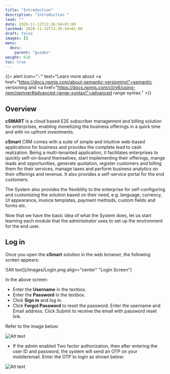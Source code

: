 ```yaml
---
title: "Introduction"
description: "Introduction "
lead: ""
date: 2020-11-12T13:26:54+01:00
lastmod: 2020-11-12T13:26:54+01:00
draft: false
images: []
menu:
  docs:
    parent: "guides"
weight: 610
toc: true
---
```


{{< alert icon="💡" text="Learn more about <a href=\"https://docs.npmjs.com/about-semantic-versioning\">semantic versioning</a> and <a href=\"https://docs.npmjs.com/cli/v6/using-npm/semver#advanced-range-syntax\">advanced range syntax</a>." >}}

## Overview

**cSMART** is a cloud based E2E subscriber management and billing solution for enterprises, enabling monetizing the business offerings in a quick time and with no upfront investments.

**cSmart** CRM comes with a suite of simple and intuitive web-based applications for business and provides the complete lead to cash realization. Being a multi-tenanted application, it facilitates enterprises to quickly self-on-board themselves, start implementing their offerings, mange leads and opportunities, generate quotation, register customers and billing them for their services, manage taxes and perform business analytics on their offerings and revenue. It also provides a self-service portal for the end customers.

The System also provides the flexibility to the enterprise for self-configuring and customizing the solution based on their need, e.g. language, currency, UI appearance, invoice templates, payment methods, custom fields and forms etc.

Now that we have the basic idea of what the System does, let us start learning each module that the administrator uses to set up the environment for the end user.

## Log in

Once you open the **cSmart** solution in the web browser, the following screen appears:

![Alt text](/images/LogIn.png align="center" "Login Screen")

In the above screen:

* Enter the **Username** in the textbox.
* Enter the **Password** in the textbox.
* Click **Sign in** and log in.
* Click **Forgot Password** to reset the password. Enter the username and Email address. Click Submit to receive the email with password reset link.

Refer to the image below:

![Alt text](/images/LogIn_1.png "Enter Detail")

* If the admin enabled Two factor authorization, then after entering the user ID and password, the system will send an OTP on your mobile/email. Enter the OTP to login as shown below:

![Alt text](/images/LogIn_2.png "Admin OTP")
